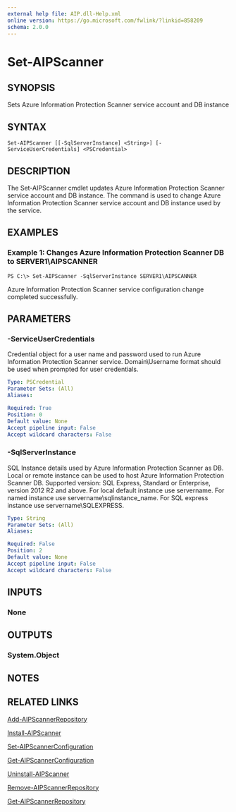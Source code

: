 ```yaml
---
external help file: AIP.dll-Help.xml
online version: https://go.microsoft.com/fwlink/?linkid=858209
schema: 2.0.0
---
```


# Set-AIPScanner

## SYNOPSIS
Sets Azure Information Protection Scanner service account and DB instance

## SYNTAX

```
Set-AIPScanner [[-SqlServerInstance] <String>] [-ServiceUserCredentials] <PSCredential>
```

## DESCRIPTION
The Set-AIPScanner cmdlet updates Azure Information Protection Scanner service account and DB instance. The command is used to change Azure Information Protection Scanner service account and DB instance used by the service.

## EXAMPLES

### Example 1: Changes Azure Information Protection Scanner DB to SERVER1\AIPSCANNER
```
PS C:\> Set-AIPScanner -SqlServerInstance SERVER1\AIPSCANNER
```
Azure Information Protection Scanner service configuration change completed successfully.

## PARAMETERS

### -ServiceUserCredentials
Credential object for a user name and password used to run Azure Information Protection Scanner service. Domain\Username format should be used when prompted for user credentials.

```yaml
Type: PSCredential
Parameter Sets: (All)
Aliases: 

Required: True
Position: 0
Default value: None
Accept pipeline input: False
Accept wildcard characters: False
```

### -SqlServerInstance
SQL Instance details used by Azure Information Protection Scanner as DB. Local or remote instance can be used to host Azure Information Protection Scanner DB. Supported version: SQL Express, Standard or Enterprise, version 2012 R2 and above. For local default instance use servername. For named instance use servername\sqlinstance_name. For SQL express instance use servername\SQLEXPRESS.

```yaml
Type: String
Parameter Sets: (All)
Aliases: 

Required: False
Position: 2
Default value: None
Accept pipeline input: False
Accept wildcard characters: False
```

## INPUTS

### None


## OUTPUTS

### System.Object

## NOTES

## RELATED LINKS

[Add-AIPScannerRepository](./Add-AIPScannerRepository.md)

[Install-AIPScanner](./Install-AIPScanner.md)

[Set-AIPScannerConfiguration](./Set-AIPScannerConfiguration.md)

[Get-AIPScannerConfiguration](./Get-AIPScannerConfiguration.md)

[Uninstall-AIPScanner](./Uninstall-AIPScanner.md)

[Remove-AIPScannerRepository](./Remove-AIPScannerRepository.md)

[Get-AIPScannerRepository](./Get-AIPScannerRepository.md)

